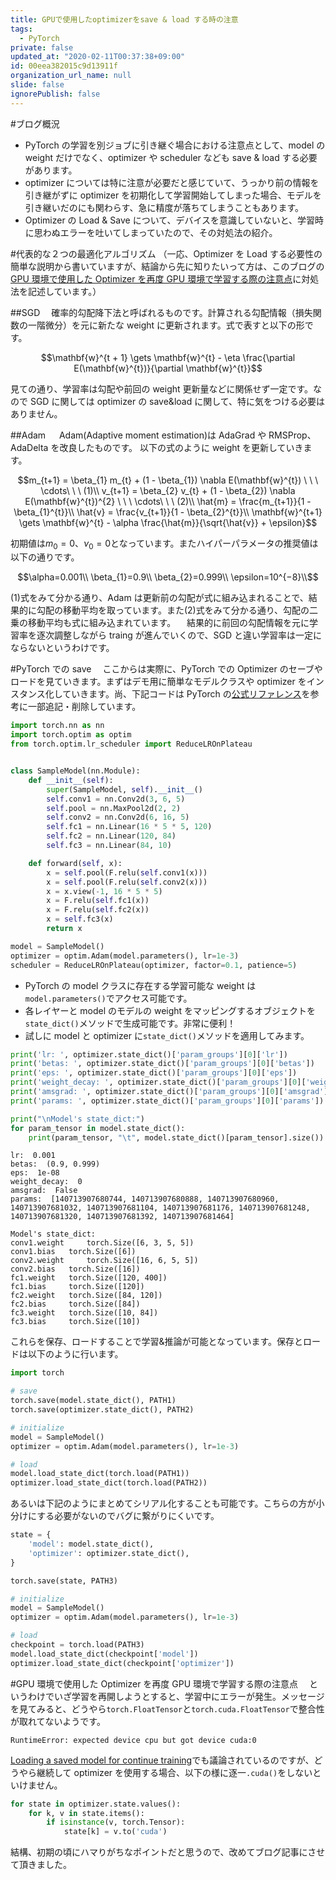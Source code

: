 ```yaml
---
title: GPUで使用したoptimizerをsave & load する時の注意
tags:
  - PyTorch
private: false
updated_at: "2020-02-11T00:37:38+09:00"
id: 00eea382015c9d13911f
organization_url_name: null
slide: false
ignorePublish: false
---
```


#ブログ概況

- PyTorch の学習を別ジョブに引き継ぐ場合における注意点として、model の weight だけでなく、optimizer や scheduler なども save & load する必要があります。
- optimizer については特に注意が必要だと感じていて、うっかり前の情報を引き継がずに optimizer を初期化して学習開始してしまった場合、モデルを引き継いだのにも関わらす、急に精度が落ちてしまうこともあります。
- Optimizer の Load & Save について、デバイスを意識していないと、学習時に思わぬエラーを吐いてしまっていたので、その対処法の紹介。

#代表的な２つの最適化アルゴリズム
（一応、Optimizer を Load する必要性の簡単な説明から書いていますが、結論から先に知りたいって方は、このブログの[GPU 環境で使用した Optimizer を再度 GPU 環境で学習する際の注意点](#gpu環境で使用したoptimizerを再度gpu環境で学習する際の注意点)に対処法を記述しています。）

##SGD
　確率的勾配降下法と呼ばれるものです。計算される勾配情報（損失関数の一階微分）を元に新たな weight に更新されます。式で表すと以下の形です。

```math
\mathbf{w}^{t + 1} \gets \mathbf{w}^{t} - \eta \frac{\partial E(\mathbf{w}^{t})}{\partial \mathbf{w}^{t}}
```

見ての通り、学習率は勾配や前回の weight 更新量などに関係せず一定です。なので SGD に関しては optimizer の save&load に関して、特に気をつける必要はありません。

##Adam
　 Adam(Adaptive moment estimation)は AdaGrad や RMSProp、AdaDelta を改良したものです。
以下の式のように weight を更新していきます。

```math
m_{t+1} = \beta_{1} m_{t} + (1 - \beta_{1}) \nabla E(\mathbf{w}^{t}) \ \ \ \cdots\ \ \ (1)\\
v_{t+1} = \beta_{2} v_{t} + (1 - \beta_{2}) \nabla E(\mathbf{w}^{t})^{2} \ \ \ \cdots\ \ \ (2)\\
\hat{m} = \frac{m_{t+1}}{1 - \beta_{1}^{t}}\\
\hat{v} = \frac{v_{t+1}}{1 - \beta_{2}^{t}}\\
\mathbf{w}^{t+1} \gets \mathbf{w}^{t} - \alpha \frac{\hat{m}}{\sqrt{\hat{v}} + \epsilon}
```

初期値は$m_0=0$、$\nu_0=0$となっています。またハイパーパラメータの推奨値は以下の通りです。

```math
\alpha=0.001\\
\beta_{1}=0.9\\
\beta_{2}=0.999\\
\epsilon=10^{−8}\\
```

(1)式をみて分かる通り、Adam は更新前の勾配が式に組み込まれることで、結果的に勾配の移動平均を取っています。また(2)式をみて分かる通り、勾配の二乗の移動平均も式に組み込まれています。
　結果的に前回の勾配情報を元に学習率を逐次調整しながら traing が進んでいくので、SGD と違い学習率は一定にならないというわけです。

#PyTorch での save
　ここからは実際に、PyTorch での Optimizer のセーブやロードを見ていきます。まずはデモ用に簡単なモデルクラスや optimizer をインスタンス化していきます。尚、下記コードは PyTorch の[公式リファレンス](https://pytorch.org/tutorials/beginner/saving_loading_models.html)を参考に一部追記・削除しています。

```python
import torch.nn as nn
import torch.optim as optim
from torch.optim.lr_scheduler import ReduceLROnPlateau


class SampleModel(nn.Module):
    def __init__(self):
        super(SampleModel, self).__init__()
        self.conv1 = nn.Conv2d(3, 6, 5)
        self.pool = nn.MaxPool2d(2, 2)
        self.conv2 = nn.Conv2d(6, 16, 5)
        self.fc1 = nn.Linear(16 * 5 * 5, 120)
        self.fc2 = nn.Linear(120, 84)
        self.fc3 = nn.Linear(84, 10)

    def forward(self, x):
        x = self.pool(F.relu(self.conv1(x)))
        x = self.pool(F.relu(self.conv2(x)))
        x = x.view(-1, 16 * 5 * 5)
        x = F.relu(self.fc1(x))
        x = F.relu(self.fc2(x))
        x = self.fc3(x)
        return x

model = SampleModel()
optimizer = optim.Adam(model.parameters(), lr=1e-3)
scheduler = ReduceLROnPlateau(optimizer, factor=0.1, patience=5)
```

- PyTorch の model クラスに存在する学習可能な weight は`model.parameters()`でアクセス可能です。
- 各レイヤーと model のモデルの weight をマッピングするオブジェクトを`state_dict()`メソッドで生成可能です。非常に便利！
- 試しに model と optimizer に`state_dict()`メソッドを適用してみます。

```python
print('lr: ', optimizer.state_dict()['param_groups'][0]['lr'])
print('betas: ', optimizer.state_dict()['param_groups'][0]['betas'])
print('eps: ', optimizer.state_dict()['param_groups'][0]['eps'])
print('weight_decay: ', optimizer.state_dict()['param_groups'][0]['weight_decay'])
print('amsgrad: ', optimizer.state_dict()['param_groups'][0]['amsgrad'])
print('params: ', optimizer.state_dict()['param_groups'][0]['params'])

print("\nModel's state_dict:")
for param_tensor in model.state_dict():
    print(param_tensor, "\t", model.state_dict()[param_tensor].size())
```

```text:Out
lr:  0.001
betas:  (0.9, 0.999)
eps:  1e-08
weight_decay:  0
amsgrad:  False
params:  [140713907680744, 140713907680888, 140713907680960, 140713907681032, 140713907681104, 140713907681176, 140713907681248, 140713907681320, 140713907681392, 140713907681464]

Model's state_dict:
conv1.weight 	 torch.Size([6, 3, 5, 5])
conv1.bias 	 torch.Size([6])
conv2.weight 	 torch.Size([16, 6, 5, 5])
conv2.bias 	 torch.Size([16])
fc1.weight 	 torch.Size([120, 400])
fc1.bias 	 torch.Size([120])
fc2.weight 	 torch.Size([84, 120])
fc2.bias 	 torch.Size([84])
fc3.weight 	 torch.Size([10, 84])
fc3.bias 	 torch.Size([10])
```

これらを保存、ロードすることで学習&推論が可能となっています。保存とロードは以下のように行います。

```python
import torch

# save
torch.save(model.state_dict(), PATH1)
torch.save(optimizer.state_dict(), PATH2)

# initialize
model = SampleModel()
optimizer = optim.Adam(model.parameters(), lr=1e-3)

# load
model.load_state_dict(torch.load(PATH1))
optimizer.load_state_dict(torch.load(PATH2))
```

あるいは下記のようにまとめてシリアル化することも可能です。こちらの方が小分けにする必要がないのでバグに繋がりにくいです。

```python
state = {
    'model': model.state_dict(),
    'optimizer': optimizer.state_dict(),
}

torch.save(state, PATH3)

# initialize
model = SampleModel()
optimizer = optim.Adam(model.parameters(), lr=1e-3)

# load
checkpoint = torch.load(PATH3)
model.load_state_dict(checkpoint['model'])
optimizer.load_state_dict(checkpoint['optimizer'])
```

#GPU 環境で使用した Optimizer を再度 GPU 環境で学習する際の注意点
　というわけでいざ学習を再開しようとすると、学習中にエラーが発生。メッセージを見てみると、どうやら`torch.FloatTensor`と`torch.cuda.FloatTensor`で整合性が取れてないようです。

```text:ErrorMessage
RuntimeError: expected device cpu but got device cuda:0
```

[Loading a saved model for continue training](https://discuss.pytorch.org/t/loading-a-saved-model-for-continue-training/17244/2)でも議論されているのですが、どうやら継続して optimizer を使用する場合、以下の様に逐一`.cuda()`をしないといけません。

```python
for state in optimizer.state.values():
    for k, v in state.items():
        if isinstance(v, torch.Tensor):
            state[k] = v.to('cuda')
```

結構、初期の頃にハマりがちなポイントだと思うので、改めてブログ記事にさせて頂きました。
